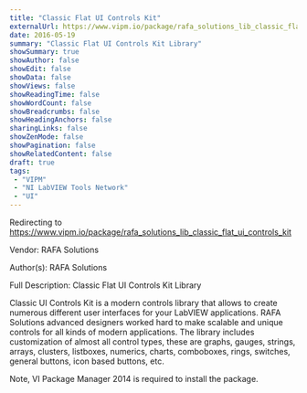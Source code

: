 ```yaml
---
title: "Classic Flat UI Controls Kit"
externalUrl: https://www.vipm.io/package/rafa_solutions_lib_classic_flat_ui_controls_kit
date: 2016-05-19
summary: "Classic Flat UI Controls Kit Library"
showSummary: true
showAuthor: false
showEdit: false
showData: false
showViews: false
showReadingTime: false
showWordCount: false
showBreadcrumbs: false
showHeadingAnchors: false
sharingLinks: false
showZenMode: false
showPagination: false
showRelatedContent: false
draft: true
tags:
 - "VIPM"
 - "NI LabVIEW Tools Network"
 - "UI"
---
```


Redirecting to https://www.vipm.io/package/rafa_solutions_lib_classic_flat_ui_controls_kit

Vendor: RAFA Solutions

Author(s): RAFA Solutions
 
Full Description:
Classic Flat UI Controls Kit Library

Classic UI Controls Kit is a modern controls library that allows to create numerous different user interfaces for your LabVIEW applications.
RAFA Solutions advanced designers worked hard to make scalable and unique controls for all kinds of modern applications.
The library includes customization of almost all control types, these are  graphs, gauges, strings, arrays, clusters, listboxes, numerics, charts, comboboxes, rings, switches, general buttons, icon based buttons, etc. 

Note, VI Package Manager 2014 is required to install the package.